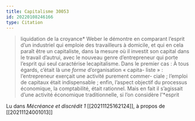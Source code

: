 ```yaml
---
title: Capitalisme 30053
id: 20220108246166
type: Citation
---
```


> liquidation de la croyance* Weber le démontre en comparant l’esprit d’un industriel qui emploie des travailleurs à domicile, et qui en cela paraît être un capitaliste, dans la mesure où il investit son capital dans le travail d’autrui, avec le nouveau genre d’entrepreneur qui porte l’esprit qui seul caractérise lecapitalisme. Dans le premier cas : À tous égards, c’était là une *forme* d’organisation « capita- liste » : l’entrepreneur exerçait une activité purement commer- ciale ; l’emploi de capitaux était indispensable ; enfin, l’aspect objectif du processus économique, la comptabilité, était rationnel. Mais en fait il s’agissait d’une activité économique traditionnelle, si l’on considère l'*esprit

Lu dans *Mécréance et discrédit 1* [[20211125162124]], à propos de [[20211124001013]]